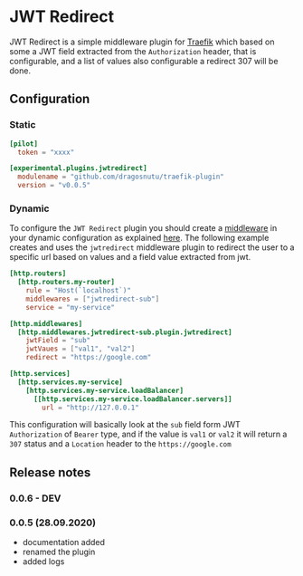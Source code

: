 # JWT Redirect
JWT Redirect is a simple middleware plugin for [Traefik](https://github.com/traefik/traefik) which based on some a JWT 
field extracted from the `Authorization` header, that is configurable, and a list of values also configurable a redirect 307 will be done.

## Configuration

### Static

```toml
[pilot]
  token = "xxxx"

[experimental.plugins.jwtredirect]
  modulename = "github.com/dragosnutu/traefik-plugin"
  version = "v0.0.5"
```

### Dynamic

To configure the `JWT Redirect` plugin you should create a [middleware](https://docs.traefik.io/middlewares/overview/) in 
your dynamic configuration as explained [here](https://docs.traefik.io/middlewares/overview/). The following example creates
and uses the `jwtredirect` middleware plugin to redirect the user to a specific url based on values and a field value extracted from jwt.

```toml
[http.routers]
  [http.routers.my-router]
    rule = "Host(`localhost`)"
    middlewares = ["jwtredirect-sub"]
    service = "my-service"

[http.middlewares]
  [http.middlewares.jwtredirect-sub.plugin.jwtredirect]
    jwtField = "sub"
    jwtVaues = ["val1", "val2"]
    redirect = "https://google.com"

[http.services]
  [http.services.my-service]
    [http.services.my-service.loadBalancer]
      [[http.services.my-service.loadBalancer.servers]]
        url = "http://127.0.0.1"
```

This configuration will basically look at the `sub` field form JWT `Authorization` of `Bearer` type, and if the value is `val1` or `val2` it will 
return a `307` status and a `Location` header to the `https://google.com` 


## Release notes

### 0.0.6 - DEV
### 0.0.5 (28.09.2020)
* documentation added
* renamed the plugin
* added logs
